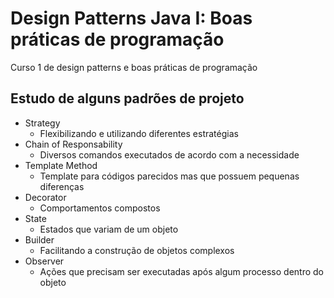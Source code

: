 # Design Patterns Java I: Boas práticas de programação
Curso 1 de design patterns e boas práticas de programação

## Estudo de alguns padrões de projeto
- Strategy 
  - Flexibilizando e utilizando diferentes estratégias
- Chain of Responsability 
  - Diversos comandos executados de acordo com a necessidade
- Template Method 
  - Template para códigos parecidos mas que possuem pequenas diferenças
- Decorator 
  - Comportamentos compostos 
- State
  - Estados que variam de um objeto
- Builder
  - Facilitando a construção de objetos complexos
- Observer
  - Ações que precisam ser executadas após algum processo dentro do objeto
